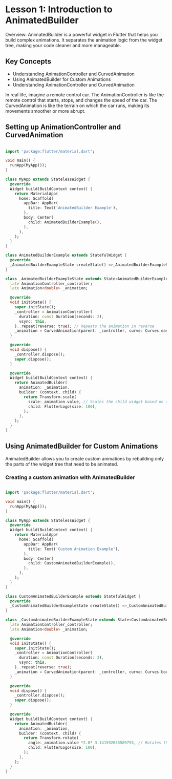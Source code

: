 # Lesson 1: Introduction to AnimatedBuilder

Overview: AnimatedBuilder is a powerful widget in Flutter that helps you build complex animations. It separates the animation logic from the widget tree, making your code cleaner and more manageable.

## Key Concepts

- Understanding AnimationController and CurvedAnimation
- Using AnimatedBuilder for Custom Animations
- Understanding AnimationController and CurvedAnimation

In real life, imagine a remote control car. The AnimationController is like the remote control that starts, stops, and changes the speed of the car. The CurvedAnimation is like the terrain on which the car runs, making its movements smoother or more abrupt.

## Setting up AnimationController and CurvedAnimation

```dart

import 'package:flutter/material.dart';

void main() {
  runApp(MyApp());
}

class MyApp extends StatelessWidget {
  @override
  Widget build(BuildContext context) {
    return MaterialApp(
      home: Scaffold(
        appBar: AppBar(
          title: Text('AnimatedBuilder Example'),
        ),
        body: Center(
          child: AnimatedBuilderExample(),
        ),
      ),
    );
  }
}

class AnimatedBuilderExample extends StatefulWidget {
  @override
  _AnimatedBuilderExampleState createState() =>_AnimatedBuilderExampleState();
}

class _AnimatedBuilderExampleState extends State<AnimatedBuilderExample> with SingleTickerProviderStateMixin {
  late AnimationController_controller;
  late Animation<double> _animation;

  @override
  void initState() {
    super.initState();
    _controller = AnimationController(
      duration: const Duration(seconds: 2),
      vsync: this,
    )..repeat(reverse: true); // Repeats the animation in reverse
    _animation = CurvedAnimation(parent: _controller, curve: Curves.easeInOut); // Applies a smooth curve
  }

  @override
  void dispose() {
    _controller.dispose();
    super.dispose();
  }

  @override
  Widget build(BuildContext context) {
    return AnimatedBuilder(
      animation: _animation,
      builder: (context, child) {
        return Transform.scale(
          scale:_animation.value, // Scales the child widget based on animation value
          child: FlutterLogo(size: 100),
        );
      },
    );
  }
}
```

## Using AnimatedBuilder for Custom Animations

AnimatedBuilder allows you to create custom animations by rebuilding only the parts of the widget tree that need to be animated.

### Creating a custom animation with AnimatedBuilder

```dart

import 'package:flutter/material.dart';

void main() {
  runApp(MyApp());
}

class MyApp extends StatelessWidget {
  @override
  Widget build(BuildContext context) {
    return MaterialApp(
      home: Scaffold(
        appBar: AppBar(
          title: Text('Custom Animation Example'),
        ),
        body: Center(
          child: CustomAnimatedBuilderExample(),
        ),
      ),
    );
  }
}

class CustomAnimatedBuilderExample extends StatefulWidget {
  @override
  _CustomAnimatedBuilderExampleState createState() =>_CustomAnimatedBuilderExampleState();
}

class _CustomAnimatedBuilderExampleState extends State<CustomAnimatedBuilderExample> with SingleTickerProviderStateMixin {
  late AnimationController_controller;
  late Animation<double> _animation;

  @override
  void initState() {
    super.initState();
    _controller = AnimationController(
      duration: const Duration(seconds: 3),
      vsync: this,
    )..repeat(reverse: true);
    _animation = CurvedAnimation(parent: _controller, curve: Curves.bounceInOut);
  }

  @override
  void dispose() {
    _controller.dispose();
    super.dispose();
  }

  @override
  Widget build(BuildContext context) {
    return AnimatedBuilder(
      animation: _animation,
      builder: (context, child) {
        return Transform.rotate(
          angle:_animation.value *2.0* 3.141592653589793, // Rotates the child widget
          child: FlutterLogo(size: 100),
        );
      },
    );
  }
}
```
